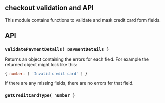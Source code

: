 checkout validation and API
-------------------

This module contains functions to validate and mask credit card form fields.

## API

### `validatePaymentDetails( paymentDetails )`

Returns an object containing the errors for each field. For example the returned object might look like this:

```js
{ number: [ 'Invalid credit card' ] }
```

If there are any missing fields, there are no errors for that field.

### `getCreditCardType( number )`

